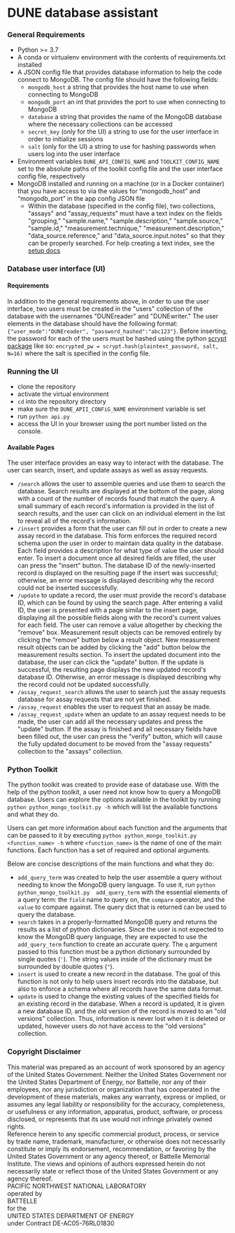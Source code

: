 # DUNE database assistant

### General Requirements
* Python >= 3.7
* A conda or virtualenv environment with the contents of requirements.txt installed
* A JSON config file that provides database information to help the code connect to MongoDB. The config file should have the following fields:
    * `mongodb_host` a string that provides the host name to use when connecting to MongoDB
    * `mongodb_port` an int that provides the port to use when connecting to MongoDB
    * `database` a string that provides the name of the MongoDB database where the necessary collections can be accessed
    * `secret_key` (only for the UI) a string to use for the user interface in order to initialize sessions
    * `salt` (only for the UI) a string to use for hashing passwords when users log into the user interface
* Environment variables `DUNE_API_CONFIG_NAME` and `TOOLKIT_CONFIG_NAME` set to the absolute paths of the toolkit config file and the user interface config file, respectively
* MongoDB installed and running on a machine (or in a Docker container) that you have access to via the values for “mongodb_host” and “mongodb_port” in the app config JSON file 
    * Within the database (specified in the config file), two collections, "assays" and "assay_requests" must have a text index on the fields "grouping," "sample.name," "sample.description," "sample.source," "sample.id," "measurement.technique," "measurement.description," "data_source.reference," and "data_source.input.notes" so that they can be properly searched. For help creating a text index, see the [setup docs](setup.rst)


### Database user interface (UI)
#### Requirements
In addition to the general requirements above, in order to use the user interface, two users must be created in the "users" collection of the database with the usernames "DUNEreader" and "DUNEwriter." The user elements in the database should have the following format: `{"user_mode":"DUNEreader", "password_hashed":"abc123"}`. Before inserting, the password for each of the users must be hashed using the python [scrypt package](https://pypi.org/project/scrypt/) like so: `encrypted_pw = scrypt.hash(plaintext_password, salt, N=16)` where the salt is specified in the config file.

### Running the UI
* clone the repository
* activate the virtual environment
* `cd` into the repository directory
* make sure the `DUNE_APII_CONFiG_NAME` environment variable is set
* run `python api.py`
* access the UI in your browser using the port number listed on the console.

#### Available Pages
The user interface provides an easy way to interact with the database. The user can search, insert, and update assays as well as assay requests.
* `/search` allows the user to assemble queries and use them to search the database. Search results 
are displayed at the bottom of the page, along with a count of the number of records found that 
match the query. A small summary of each record's information is provided in the list of search 
results, and the user can click on an individual element in the list to reveal all of the record's 
information.
* `/insert` provides a form that the user can fill out in order to create a new assay record in the 
database. This form enforces the required record schema upon the user in order to maintain data 
quality in the database. Each field provides a 
description for what type of value the user should enter. To insert a document once all desired 
fields are filled, the user can press the "insert" button. The database ID of the newly-inserted 
record is displayed on the resulting page if the insert was successful; otherwise, an error 
message is displayed describing why the record could not be inserted successfully.
* `/update` to update a record, the user must provide the record's database ID, which can be found 
by using the search page. After entering a valid ID, the user is presented with a page similar to 
the insert page, displaying all the possible fields along with the record's current values for 
each field. The 
user can remove a value altogether by checking 
the "remove" box. Measurement result objects can be removed entirely by clicking the "remove" 
button below a result object. New measurement result objects can be added by clicking the "add" button 
below the measurement results section. To insert the updated document into the database, the user can click the "update" 
button. If the update is successful, the resulting page displays the new updated record's database 
ID. Otherwise, an error message is displayed describing why the record could not be updated 
successfully.
* `/assay_request_search` allows the user to search just the assay requests database for assay requests that are not yet finished.
* `/assay_request` enables the user to request that an assay be made.
* `/assay_request_update` when an update to an assay request needs to be made, the user can add all the necessary updates and press the "update" button. If the assay is finished and all necessary fields have been filled out, the user can press the "verify" button, which will cause the fully updated document to be moved from the "assay requests" collection to the "assays" collection.
 
### Python Toolkit
The python toolkit was created to provide ease of database use. With the help of the 
python toolkit, a user need not know how to query a MongoDB database. 
Users can explore the options available in the toolkit by 
running `python python_mongo_toolkit.py -h` which will list the available functions and what they do.  

Users can get more information about each function and the arguments that can be passed to it 
by executing `python python_mongo_toolkit.py <function_name> -h` where 
`<function_name>` is the name of one of the main functions. Each function has a set of required 
and optional arguments. 

Below are concise descriptions of the main functions and what they do:
* `add_query_term` was created to help the user assemble a query without needing to 
know the MongoDB query language. To use it, run  `python python_mongo_toolkit.py 
add_query_term` with the essential elements of a query term: the `field` name to query on, the 
`compare` operator, and the `value` to compare against. The query dict that is returned can be used to query the database.
* `search` takes in a properly-formatted MongoDB query and returns the results as a list of python 
dictionaries. Since the user is 
not expected to know the MongoDB query language, they are expected to use the `add_query_term` 
function to create an accurate query. The `q` argument passed to this function must be a python dictionary surrounded by single quotes 
(`'`). The string values inside of the dictionary must be surrounded by double quotes (`"`).
* `insert` is used to create a new record in the database. The goal 
of this function is not only to help users insert records into the database, but also to enforce 
a schema where all records have the same data format.
* `update` is used to change the existing values of the specified fields for an existing record 
in the database. When a record is updated, it is given a new database ID, and the old version of the record is moved to an "old 
versions" collection. Thus, information is never lost when it is deleted or updated, however users 
do not have access to the "old versions" collection.

### Copyright Disclaimer
This material was prepared as an account of work sponsored by an agency of the United States Government.  Neither the United States Government nor the United States Department of Energy, nor Battelle, nor any of their employees, nor any jurisdiction or organization that has cooperated in the development of these materials, makes any warranty, express or implied, or assumes any legal liability or responsibility for the accuracy, completeness, or usefulness or any information, apparatus, product, software, or process disclosed, or represents that its use would not infringe privately owned rights.\
Reference herein to any specific commercial product, process, or service by trade name, trademark, manufacturer, or otherwise does not necessarily constitute or imply its endorsement, recommendation, or favoring by the United States Government or any agency thereof, or Battelle Memorial Institute. The views and opinions of authors expressed herein do not necessarily state or reflect those of the United States Government or any agency thereof.\
PACIFIC NORTHWEST NATIONAL LABORATORY\
operated by\
BATTELLE\
for the\
UNITED STATES DEPARTMENT OF ENERGY\
under Contract DE-AC05-76RL01830

